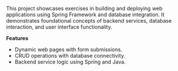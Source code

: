 This project showcases exercises in building and deploying web applications using Spring Framework and database integration. It demonstrates foundational concepts of backend services, database interaction, and user interface functionality.

**Features**
* Dynamic web pages with form submissions.
* CRUD operations with database connectivity.
* Backend service logic using Spring and Java.
